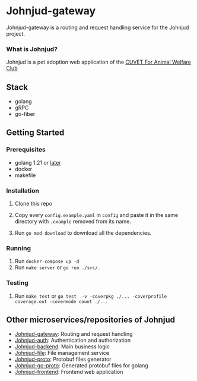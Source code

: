 # Johnjud-gateway

Johnjud-gateway is a routing and request handling service for the Johnjud project.

### What is Johnjud?
Johnjud is a pet adoption web application of the [CUVET For Animal Welfare Club](https://www.facebook.com/CUVETforAnimalWelfareClub)

## Stack

-   golang
-   gRPC
-   go-fiber

## Getting Started

### Prerequisites

-   golang 1.21 or [later](https://go.dev)
-   docker
-   makefile

### Installation

1. Clone this repo
2. Copy every `config.example.yaml` in `config` and paste it in the same directory with `.example` removed from its name.

3. Run `go mod download` to download all the dependencies.

### Running
1. Run `docker-compose up -d`
2. Run `make server` or `go run ./src/.`

### Testing
1. Run `make test` or `go test  -v -coverpkg ./... -coverprofile coverage.out -covermode count ./...`

## Other microservices/repositories of Johnjud
-  [Johnjud-gateway](https://github.com/isd-sgcu/johnjud-gateway): Routing and request handling
-  [Johnjud-auth](https://github.com/isd-sgcu/johnjud-auth): Authentication and authorization
-  [Johnjud-backend](https://github.com/isd-sgcu/johnjud-backend): Main business logic
-  [Johnjud-file](https://github.com/isd-sgcu/johnjud-file): File management service
- [Johnjud-proto](https://github.com/isd-sgcu/johnjud-proto): Protobuf files generator
- [Johnjud-go-proto](https://github.com/isd-sgcu/johnjud-go-proto): Generated protobuf files for golang
-  [Johnjud-frontend](https://github.com/isd-sgcu/johnjud-frontend): Frontend web application
